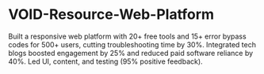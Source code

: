 # VOID-Resource-Web-Platform
Built a responsive web platform with 20+ free tools and 15+ error bypass codes for 500+ users, cutting troubleshooting time by 30%. Integrated tech blogs boosted engagement by 25% and reduced paid software reliance by 40%. Led UI, content, and testing (95% positive feedback).
